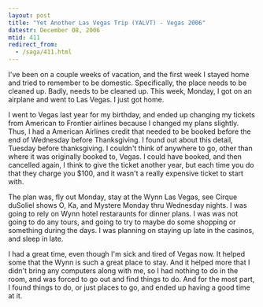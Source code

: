 ```yaml
---
layout: post
title: "Yet Another Las Vegas Trip (YALVT) - Vegas 2006"
datestr: December 08, 2006
mtid: 411
redirect_from:
  - /saga/411.html
---
```


I've been on a couple weeks of vacation, and the first week I stayed home and tried to remember to be domestic. Specifically, the place needs to be cleaned up. Badly, needs to be cleaned up. This week, Monday, I got on an airplane and went to Las Vegas. I just got home.

I went to Vegas last year for my birthday, and ended up changing my tickets from American to Frontier airlines because I changed my plans slightly. Thus, I had a American Airlines credit that needed to be booked before the end of Wednesday before Thanksgiving. I found out about this detail, Tuesday before thanksgiving. I couldn't think of anywhere to go, other than where it was originally booked to, Vegas. I could have booked, and then cancelled again, I think to give the ticket another year, but each time you do that they charge you $100, and it wasn't a really expensive ticket to start with.

The plan was, fly out Monday, stay at the Wynn Las Vegas, see Cirque duSoliel shows O, Ka, and Mystere Monday thru Wednesday nights. I was going to rely on Wynn hotel restaraunts for dinner plans. I was was not going to do any tours, and going to try to maybe do some shopping or something during the days. I was planning on staying up late in the casinos, and sleep in late.

I had a great time, even though I'm sick and tired of Vegas now. It helped some that the Wynn is such a great place to stay. And it helped more that I didn't bring any computers along with me, so I had nothing to do in the room, and was forced to go out and find things to do. And for the most part, I found things to do, or just places to go, and ended up having a good time at it.

